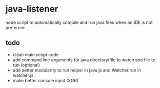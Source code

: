 # java-listener

node script to automatically compile and run java files when an IDE is not preferred

## todo

* clean main script code
* add command line arguments for java directory/file to watch and file to run (optional)
* add better modularity to run helper in java.js and Watcher.run in watcher.js
* make better console input (SGR)
